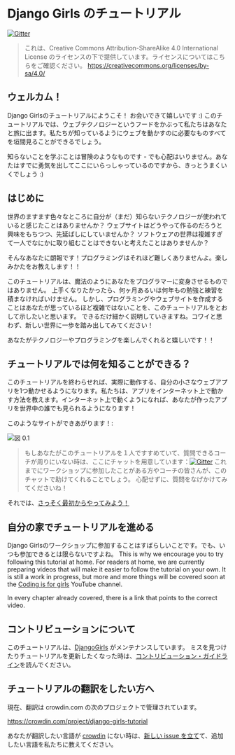 # Django Girls のチュートリアル

[![Gitter](https://badges.gitter.im/DjangoGirls/tutorial.svg)](https://gitter.im/DjangoGirls/tutorial)

> これは、Creative Commons Attribution-ShareAlike 4.0 International License のライセンスの下で提供しています。ライセンスについてはこちらをご確認ください。 https://creativecommons.org/licenses/by-sa/4.0/

## ウェルカム！

Django Girlsのチュートリアルにようこそ！ お会いできて嬉しいです :) このチュートリアルでは、ウェブテクノロジーというフードをかぶって私たちはあなたと旅に出ます。私たちが知っているようにウェブを動かすのに必要なものすべてを垣間見ることができるでしょう。

知らないことを学ぶことは冒険のようなものです - でも心配はいりません。あなたはすでに勇気を出してここにいらっしゃっているのですから、きっとうまくいくでしょう :)

## はじめに

世界のますます色々なところに自分が（まだ）知らないテクノロジーが使われていると感じたことはありませんか？ ウェブサイトはどうやって作るのだろうと興味をもちつつ、先延ばしにしていませんか？ ソフトウェアの世界は複雑すぎて一人でなにかに取り組むことはできないと考えたことはありませんか？

そんなあなたに朗報です！プログラミングはそれほど難しくありませんよ。楽しみかたをお教えします！！

このチュートリアルは、魔法のようにあなたをプログラマーに変身させるものではありません。 上手くなりたかったら、何ヶ月あるいは何年もの勉強と練習を積まなければいけません。 しかし、プログラミングやウェブサイトを作成することはあなたが思っているほど複雑ではないことを、このチュートリアルをとおして示したいと思います。 できるだけ細かく説明していきますね。コワイと思わず、新しい世界に一歩を踏み出してみてください！

あなたがテクノロジーやプログラミングを楽しんでくれると嬉しいです！！

## チュートリアルでは何を知ることができる？

このチュートリアルを終わらせれば、実際に動作する、自分の小さなウェブアプリを1つ動かせるようになります。私たちは、アプリをインターネット上で動かす方法を教えます。インターネット上で動くようになれば、あなたが作ったアプリを世界中の誰でも見られるようになります！

このようなサイトができあがります！:

![図 0.1](images/application.png)

> もしあなたがこのチュートリアルを１人ですすめていて、質問できるコーチが周りにいない時は、ここにチャットを用意しています：[![Gitter](https://badges.gitter.im/DjangoGirls/tutorial.svg)](https://gitter.im/DjangoGirls/tutorial) これまでにワークショップに参加したことがある方やコーチの皆さんが、このチャットで助けてくれることでしょう。 心配せずに、質問をなげかけてみてくださいね！

それでは、[さっそく最初からやってみよう！](./how_the_internet_works/README.md)

## 自分の家でチュートリアルを進める

Django Girlsのワークショップに参加することはすばらしいことです。でも、いつも参加できるとは限らないですよね。 This is why we encourage you to try following this tutorial at home. For readers at home, we are currently preparing videos that will make it easier to follow the tutorial on your own. It is still a work in progress, but more and more things will be covered soon at the [Coding is for girls](https://www.youtube.com/channel/UC0hNd2uW8jTR5K3KBzRuG2A/feed) YouTube channel.

In every chapter already covered, there is a link that points to the correct video.

## コントリビューションについて

このチュートリアルは、[DjangoGirls](https://djangogirls.org/) がメンテナンスしています。 ミスを見つけたりチュートリアルを更新したくなった時は、[コントリビューション・ガイドライン](https://github.com/DjangoGirls/tutorial/blob/master/README.md)を読んでください。

## チュートリアルの翻訳をしたい方へ

現在、翻訳は crowdin.com の次のプロジェクトで管理されています。

https://crowdin.com/project/django-girls-tutorial

あなたが翻訳したい言語が [crowdin](https://crowdin.com/) にない時は、[新しい issue を立て](https://github.com/DjangoGirls/tutorial/issues/new)て、追加したい言語を私たちに教えてください。